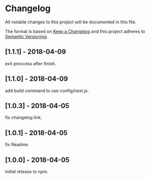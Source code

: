 # Changelog

All notable changes to this project will be documented in this file.

The format is based on [Keep a Changelog](http://keepachangelog.com/en/1.0.0/)
and this project adheres to [Semantic Versioning](http://semver.org/spec/v2.0.0.html).

## [1.1.1] - 2018-04-09

exit proccess after finish.

## [1.1.0] - 2018-04-09

add build command to use config/next.js.

## [1.0.3] - 2018-04-05

fix changelog link.

## [1.0.1] - 2018-04-05

fix Readme.

## [1.0.0] - 2018-04-05

Initial release to npm.
